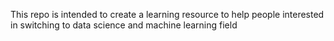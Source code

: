 This repo is intended to create a learning resource to help people interested in switching to data science and machine learning field

